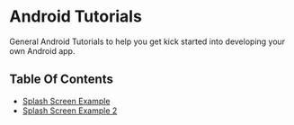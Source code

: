 # Android Tutorials

General Android Tutorials to help you get kick started into developing your own Android app.

## Table Of Contents

- [Splash Screen Example](./SplashScreenExample)
- [Splash Screen Example 2](./SplashScreenExample2)
